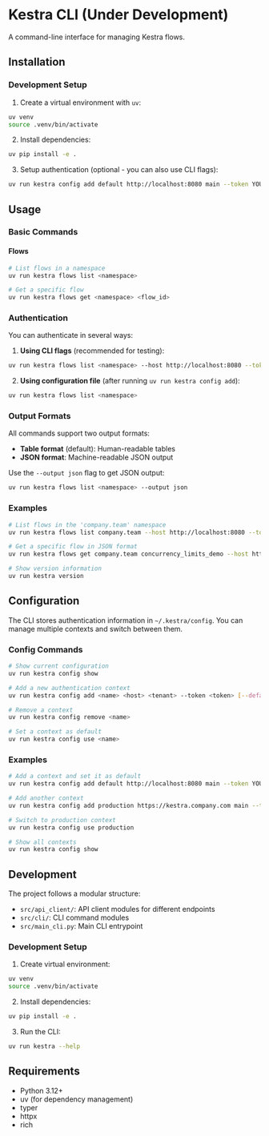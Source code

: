 # Kestra CLI (Under Development)

A command-line interface for managing Kestra flows.

## Installation

### Development Setup

1. Create a virtual environment with `uv`:
```bash
uv venv
source .venv/bin/activate
```

2. Install dependencies:
```bash
uv pip install -e .
```

3. Setup authentication (optional - you can also use CLI flags):
```bash
uv run kestra config add default http://localhost:8080 main --token YOUR_TOKEN --default
```

## Usage

### Basic Commands

#### Flows
```bash
# List flows in a namespace
uv run kestra flows list <namespace>

# Get a specific flow
uv run kestra flows get <namespace> <flow_id>
```

### Authentication

You can authenticate in several ways:

1. **Using CLI flags** (recommended for testing):
```bash
uv run kestra flows list <namespace> --host http://localhost:8080 --token YOUR_TOKEN
```

2. **Using configuration file** (after running `uv run kestra config add`):
```bash
uv run kestra flows list <namespace>
```

### Output Formats

All commands support two output formats:

- **Table format** (default): Human-readable tables
- **JSON format**: Machine-readable JSON output

Use the `--output json` flag to get JSON output:
```bash
uv run kestra flows list <namespace> --output json
```

### Examples

```bash
# List flows in the 'company.team' namespace
uv run kestra flows list company.team --host http://localhost:8080 --token YOUR_TOKEN

# Get a specific flow in JSON format
uv run kestra flows get company.team concurrency_limits_demo --host http://localhost:8080 --token YOUR_TOKEN --output json

# Show version information
uv run kestra version
```

## Configuration

The CLI stores authentication information in `~/.kestra/config`. You can manage multiple contexts and switch between them.

### Config Commands

```bash
# Show current configuration
uv run kestra config show

# Add a new authentication context
uv run kestra config add <name> <host> <tenant> --token <token> [--default]

# Remove a context
uv run kestra config remove <name>

# Set a context as default
uv run kestra config use <name>
```

### Examples

```bash
# Add a context and set it as default
uv run kestra config add default http://localhost:8080 main --token YOUR_TOKEN --default

# Add another context
uv run kestra config add production https://kestra.company.com main --token PROD_TOKEN

# Switch to production context
uv run kestra config use production

# Show all contexts
uv run kestra config show
```

## Development

The project follows a modular structure:

- `src/api_client/`: API client modules for different endpoints
- `src/cli/`: CLI command modules
- `src/main_cli.py`: Main CLI entrypoint

### Development Setup

1. Create virtual environment:
```bash
uv venv
source .venv/bin/activate
```

2. Install dependencies:
```bash
uv pip install -e .
```

3. Run the CLI:
```bash
uv run kestra --help
```

## Requirements

- Python 3.12+
- uv (for dependency management)
- typer
- httpx
- rich
